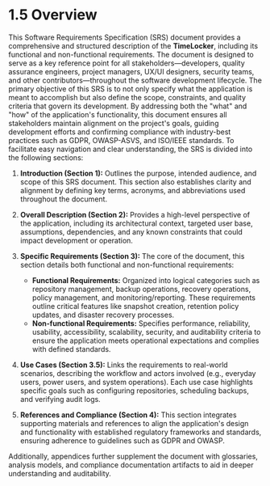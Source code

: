 # 1.5 Overview

This Software Requirements Specification (SRS) document provides a comprehensive and structured description of the **TimeLocker**, including its functional and non-functional requirements. The document is designed to serve as a key reference point for all stakeholders—developers, quality assurance engineers, project managers, UX/UI designers, security teams, and other contributors—throughout the software development lifecycle.
The primary objective of this SRS is to not only specify what the application is meant to accomplish but also define the scope, constraints, and quality criteria that govern its development. By addressing both the "what" and "how" of the application's functionality, this document ensures all stakeholders maintain alignment on the project's goals, guiding development efforts and confirming compliance with industry-best practices such as GDPR, OWASP-ASVS, and ISO/IEEE standards.
To facilitate easy navigation and clear understanding, the SRS is divided into the following sections:
1. **Introduction (Section 1):** Outlines the purpose, intended audience, and scope of this SRS document. This section also establishes clarity and alignment by defining key terms, acronyms, and abbreviations used throughout the document.
2. **Overall Description (Section 2):** Provides a high-level perspective of the application, including its architectural context, targeted user base, assumptions, dependencies, and any known constraints that could impact development or operation.
3. **Specific Requirements (Section 3):** The core of the document, this section details both functional and non-functional requirements:
    - **Functional Requirements:** Organized into logical categories such as repository management, backup operations, recovery operations, policy management, and monitoring/reporting. These requirements outline critical features like snapshot creation, retention policy updates, and disaster recovery processes.
    - **Non-functional Requirements:** Specifies performance, reliability, usability, accessibility, scalability, security, and auditability criteria to ensure the application meets operational expectations and complies with defined standards.

4. **Use Cases (Section 3.5):** Links the requirements to real-world scenarios, describing the workflow and actors involved (e.g., everyday users, power users, and system operations). Each use case highlights specific goals such as configuring repositories, scheduling backups, and verifying audit logs.
5. **References and Compliance (Section 4):** This section integrates supporting materials and references to align the application's design and functionality with established regulatory frameworks and standards, ensuring adherence to guidelines such as GDPR and OWASP.

Additionally, appendices further supplement the document with glossaries, analysis models, and compliance documentation artifacts to aid in deeper understanding and auditability.
